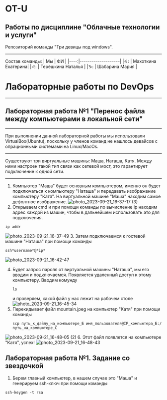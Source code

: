# OT-U
## Работы по дисциплине "Облачные технологии и услуги"
Репозиторий команды "Три девицы под windows". 
____
Состав команды:
| Мы  | ФИ                 |
|----:|--------------------|
|♌: | Махоткина Екатерина|
|♌: | Терёшкина Наталья  |
|♑: | Шабарина Мария     |
# Лабораторные работы по DevOps
_______
## Лабораторная работа №1 "Перенос файла между компьютерами в локальной сети"
_____
При выполнении данной лабораторной работы мы использовали VirtualBox(Ubuntu), поскольку у членов команд не нашлось девайсов с опрационными системами на Linux/MacOs.
______
Существуют три виртуальные машины: Маша, Наташа, Катя. Между ними настроен такой тип связи как сетевой мост, это гарантирует подключение к одной сети.
______
1. Компьютер "Маша" будет основным компьютером, именно он будет подключаться к компьютеру "Наташа" и передавать изображение компьютеру "Катя". На виртуальной машине "Маша" находим самое дефолтное изображение.
   ![photo_2023-09-21_16-37-17 (3)](https://github.com/12262004-m/OT-U/assets/112974851/d6b6a200-cc75-4041-b2de-460cd9706ec0)
2. Открываем cmd и при помощи команды по вычисление ip находим адрес каждой из машин, чтобы в дальнейшем использовать это для подключения.

```
ip addr
```
   ![photo_2023-09-21_16-37-49](https://github.com/12262004-m/OT-U/assets/112974851/9f60ab12-dad2-4c8d-8691-6dd3c5c487ba)
3. Затем подключаемся к гостевой машине "Наташа" при помощи команды

```
ssh*username*@*ip*
```
   ![photo_2023-09-21_16-42-47](https://github.com/12262004-m/OT-U/assets/112974851/e5ef10ab-8977-4baa-b401-90a88cf008c9)

4. Будет запрос пароля от виртуальной машины "Наташа", мы его вводим и подключаемся. Появляется удаленный доступ к этому компьютеру. Вводим комунду
   ```
   ls
   ```
   и проверяем, какой файл у нас лежит на рабочем столе
   ![photo_2023-09-21_16-45-34](https://github.com/12262004-m/OT-U/assets/112974851/ecc5b029-ece6-4515-826e-279c1583de40)
5. Перекидывает файл mountain.jpeg на компьютер "Катя" при помощи команды
   ```
   scp путь_к_файлу_на_компьютере_Б имя_пользователя@IP_компьютера_Б:/путь_на_компьютере_С
   ```
![photo_2023-09-21_16-48-05 (2)](https://github.com/12262004-m/OT-U/assets/112974851/4709e565-ff06-4ea1-b82f-c07a0f64154b)
6. Этот файл появлется на компьютере "Катя", успех!
![photo_2023-09-21_16-48-43](https://github.com/12262004-m/OT-U/assets/112974851/510b766d-d003-4d5c-9de6-c07120909e99)

## Лабораторная работа №1. Задание со звездочкой
1. Берем главный компьютер, в нашем случае это "Маша" и генерируем ssh-ключ при помощи команды
```
ssh-keygen -t rsa
```


